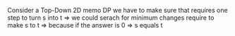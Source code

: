 Consider a Top-Down 2D memo DP 
we have to make sure that requires one step to turn s into t
=> we could serach for minimum changes require to make s to t
=> because if the answer is 0 => s equals t 
